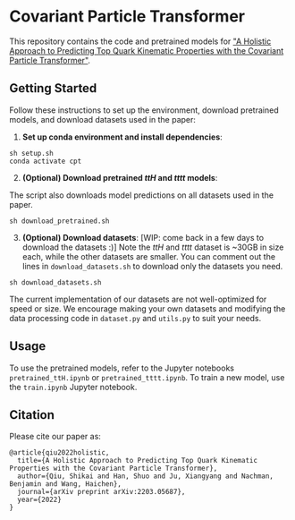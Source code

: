 # Covariant Particle Transformer

This repository contains the code and pretrained models for ["A Holistic Approach to Predicting Top Quark Kinematic Properties with the Covariant Particle Transformer"](https://arxiv.org/pdf/2203.05687.pdf).

## Getting Started
Follow these instructions to set up the environment, download pretrained models, and download datasets used in the paper:

1. **Set up conda environment and install dependencies**:
```
sh setup.sh
conda activate cpt
```
2. **(Optional) Download pretrained $ttH$ and $tttt$ models**:

The script also downloads model predictions on all datasets used in the paper.
```
sh download_pretrained.sh
```

3. **(Optional) Download datasets**:
[WIP: come back in a few days to download the datasets :)]
Note the $ttH$ and $tttt$ dataset is ~30GB in size each, while the other datasets are smaller. You can comment out the lines in `download_datasets.sh` to download only the datasets you need.

```
sh download_datasets.sh
```
The current implementation of our datasets are not well-optimized for speed or size. We encourage making your own datasets and modifying the data processing code in ```dataset.py``` and ```utils.py``` to suit your needs.

## Usage
To use the pretrained models, refer to the Jupyter notebooks ```pretrained_ttH.ipynb``` or ```pretrained_tttt.ipynb```.
To train a new model, use the ```train.ipynb``` Jupyter notebook.

## Citation
Please cite our paper as:
```
@article{qiu2022holistic,
  title={A Holistic Approach to Predicting Top Quark Kinematic Properties with the Covariant Particle Transformer},
  author={Qiu, Shikai and Han, Shuo and Ju, Xiangyang and Nachman, Benjamin and Wang, Haichen},
  journal={arXiv preprint arXiv:2203.05687},
  year={2022}
}
```
